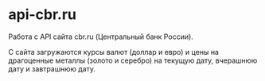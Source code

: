 # api-cbr.ru
Работа с API сайта cbr.ru (Центральный банк России).

С сайта загружаются курсы валют (доллар и евро) и цены на драгоценные металлы (золото и серебро) на текущую дату, вчерашнюю дату и завтрашнюю дату.

